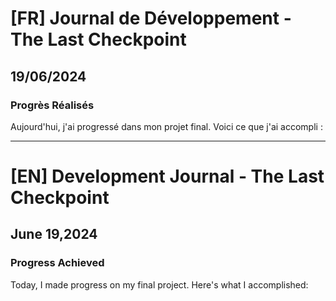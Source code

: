 # [FR] Journal de Développement - The Last Checkpoint

## 19/06/2024

### Progrès Réalisés

Aujourd'hui, j'ai progressé dans mon projet final. Voici ce que j'ai accompli :

---

# [EN] Development Journal - The Last Checkpoint

## June 19,2024

### Progress Achieved

Today, I made progress on my final project. Here's what I accomplished:
